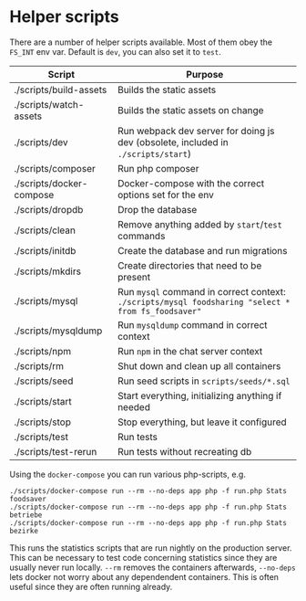 # Helper scripts

There are a number of helper scripts available. Most of them obey the `FS_INT` env var. Default is `dev`, you can also set it to `test`.

| Script | Purpose |
|--------|---------|
| ./scripts/build-assets | Builds the static assets |
| ./scripts/watch-assets | Builds the static assets on change |
| ./scripts/dev | Run webpack dev server for doing js dev (obsolete, included in `./scripts/start`) |
| ./scripts/composer | Run php composer |
| ./scripts/docker-compose | Docker-compose with the correct options set for the env |
| ./scripts/dropdb | Drop the database |
| ./scripts/clean | Remove anything added by `start`/`test` commands |
| ./scripts/initdb | Create the database and run migrations |
| ./scripts/mkdirs | Create directories that need to be present |
| ./scripts/mysql | Run `mysql` command in correct context: `./scripts/mysql foodsharing "select * from fs_foodsaver"` |
| ./scripts/mysqldump | Run `mysqldump` command in correct context |
| ./scripts/npm | Run `npm` in the chat server context |
| ./scripts/rm | Shut down and clean up all containers |
| ./scripts/seed | Run seed scripts in `scripts/seeds/*.sql` |
| ./scripts/start| Start everything, initializing anything if needed |
| ./scripts/stop | Stop everything, but leave it configured |
| ./scripts/test | Run tests |
| ./scripts/test-rerun | Run tests without recreating db |

Using the `docker-compose` you can run various php-scripts, e.g.
```
./scripts/docker-compose run --rm --no-deps app php -f run.php Stats foodsaver
./scripts/docker-compose run --rm --no-deps app php -f run.php Stats betriebe
./scripts/docker-compose run --rm --no-deps app php -f run.php Stats bezirke
```
This runs the statistics scripts that are run nightly on the production server.
This can be necessary to test code concerning statistics since they are usually never run locally.
`--rm` removes the containers afterwards, `--no-deps` lets docker not worry about any dependendent containers. This is often useful since they are often running already.

